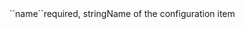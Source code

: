 <tr><td>``name``</td><td>required, string<td>Name of the configuration item</td><td></td><td></td></tr>
